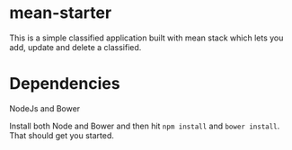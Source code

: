 # mean-starter
This is a simple classified application built with mean stack which lets you add, update and delete a classified.

<h1>Dependencies</h1>
NodeJs and Bower

Install both Node and Bower and then hit <code>npm install</code> and <code>bower install</code>. That should get you started.
